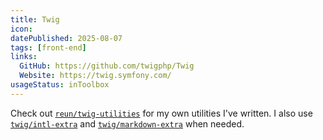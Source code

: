 ```yaml
---
title: Twig
icon:
datePublished: 2025-08-07
tags: [front-end]
links:
  GitHub: https://github.com/twigphp/Twig
  Website: https://twig.symfony.com/
usageStatus: inToolbox
---
```


Check out [`reun/twig-utilities`](https://github.com/ReunMedia/twig-utilities)
for my own utilities I've written. I also use [`twig/intl-extra`](https://github.com/twigphp/intl-extra) and
[`twig/markdown-extra`](https://github.com/twigphp/markdown-extra) when needed.
